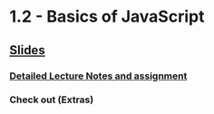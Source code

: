 # 1.2 - Basics of JavaScript
## [Slides](https://projects.100xdevs.com/tracks/javascript-1/Javascript-101-1)
### [Detailed Lecture Notes and assignment](https://github.com/Bharat2044/100xDevs-Cohort3-WebDev-and-Devops/tree/main/Week%2001%20-%20Orientation%2C%20HTML%2CCSS%2CBasic%20JS/1.2%20-%20Basics%20of%20JavaScript)
### Check out (Extras)
